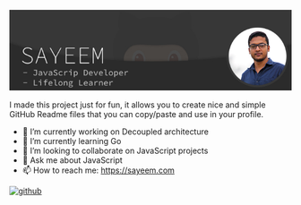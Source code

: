 ![](/GitHub-banner.jpg)

I made this project just for fun, it allows you to create nice and simple GitHub Readme files that you can copy/paste and use in your profile.

- 🔭 I’m currently working on Decoupled architecture 
- 🌱 I’m currently learning Go 
- 👯 I’m looking to collaborate on JavaScript projects 
- 💬 Ask me about JavaScript 
- 📫 How to reach me: https://sayeem.com 


[<img src='https://cdn.jsdelivr.net/npm/simple-icons@3.0.1/icons/github.svg' alt='github' height='40'>](https://github.com/sayeems)  
